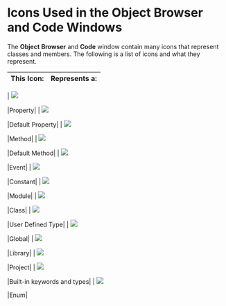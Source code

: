 
# Icons Used in the Object Browser and Code Windows

The  **Object** **Browser** and **Code** window contain many icons that represent classes and members. The following is a list of icons and what they represent.



|**This Icon:**|**Represents a:**|
|:-----|:-----|
|
![](../images/property_ZA01201646.gif)

|Property|
|
![](../images/defprop_ZA01201599.gif)

|Default Property|
|
![](../images/vb2a531_ZA01201804.gif)

|Method|
|
![](../images/defmeth_ZA01201598.gif)

|Default Method|
|
![](../images/event_ZA01201605.gif)

|Event|
|
![](../images/constant_ZA01201590.gif)

|Constant|
|
![](../images/module_ZA01201625.gif)

|Module|
|
![](../images/classmod_ZA01201586.gif)

|Class|
|
![](../images/udt_ZA01201772.gif)

|User Defined Type|
|
![](../images/global_ZA01201612.gif)

|Global|
|
![](../images/library_ZA01201620.gif)

|Library|
|
![](../images/project_ZA01201643.gif)

|Project|
|
![](../images/intrin_ZA01201811.gif)

|Built-in keywords and types|
|
![](../images/enum_ZA01201604.gif)

|Enum|
